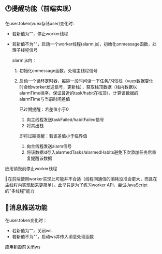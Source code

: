 ## 🕐提醒功能（前端实现）
在user.token(vuex存储user)变化时:

- 若新值为""，停止worker线程

- 若新值不为""，启动一个worker线程(alarm.js)，初始化onmessage函数，处理子线程信号

  alarm.js内：

  1. 初始化onmessage函数，处理主线程信号

  2. 启动一个循环定时器，每隔一段时间读一下任务/习惯栈（vuex数据变化时会给worker发送信号，更新栈），获取栈顶数据（栈内数据以alarmTime排序，保证最近的task/habit在栈顶），计算该数据的alarmTIme与当前时间差值

     已过期提醒：若差值小于0

        1. 向主线程发送taskFailed/habitFailed信号
        2. 将其出栈

     即将过期提醒：若该差值小于临界值

        1. 向主线程发送alarm信号
        2. 将该数据id存入alarmedTasks/alarmedHabits避免下次添加任务后重复提醒该数据

应用销毁前停止worker线程

👀在前端使用worker实现此可能并不合适（线程间通信的消耗没准会更大，而且在主线程内实现起来更简单）。此举只是为了练习worker API，尝试JavaScript的"多线程"能力

## 📣消息推送功能

在user.token变化时：

- 若新值为""，关闭ws
- 若新值不为""，启动ws并传入消息处理函数

应用销毁前关闭ws
